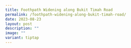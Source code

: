 ```yaml
---
title: Foothpath Widening along Bukit Timah Road
permalink: /foothpath-widening-along-bukit-timah-road/
date: 2023-08-23
layout: post
description: ""
image: ""
variant: tiptap
---
```

